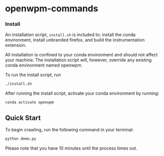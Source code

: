 # openwpm-commands

### Install

An installation script, `install.sh` is included to: install the conda environment,
install unbranded firefox, and build the instrumentation extension.

All installation is confined to your conda environment and should not affect your machine.
The installation script will, however, override any existing conda environment named openwpm.

To run the install script, run

```bash
./install.sh
```

After running the install script, activate your conda environment by running:

```bash
conda activate openwpm
```

## Quick Start

To begin crawling, run the following command in your terminal:

```bash
python demo.py
```

Please note that you have 10 minutes until the process times out.
